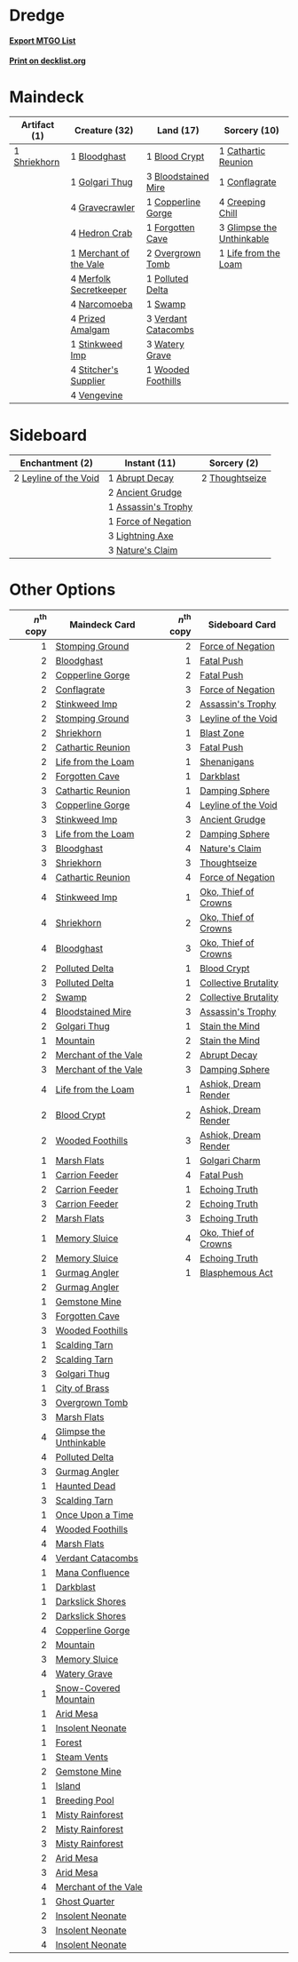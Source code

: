 # Dredge

#### [Export MTGO List](../collection/Dredge/Dredge.txt)
#### [Print on decklist.org](http://decklist.org/?deckmain=1%09Blood%20Crypt%0A1%09Bloodghast%0A3%09Bloodstained%20Mire%0A1%09Cathartic%20Reunion%0A1%09Conflagrate%0A1%09Copperline%20Gorge%0A4%09Creeping%20Chill%0A1%09Forgotten%20Cave%0A3%09Glimpse%20the%20Unthinkable%0A1%09Golgari%20Thug%0A4%09Gravecrawler%0A4%09Hedron%20Crab%0A1%09Life%20from%20the%20Loam%0A1%09Merchant%20of%20the%20Vale%0A4%09Merfolk%20Secretkeeper%0A4%09Narcomoeba%0A2%09Overgrown%20Tomb%0A1%09Polluted%20Delta%0A4%09Prized%20Amalgam%0A1%09Shriekhorn%0A1%09Stinkweed%20Imp%0A4%09Stitcher's%20Supplier%0A1%09Swamp%0A4%09Vengevine%0A3%09Verdant%20Catacombs%0A3%09Watery%20Grave%0A1%09Wooded%20Foothills&deckside=1%09Abrupt%20Decay%0A2%09Ancient%20Grudge%0A1%09Assassin's%20Trophy%0A1%09Force%20of%20Negation%0A2%09Leyline%20of%20the%20Void%0A3%09Lightning%20Axe%0A3%09Nature's%20Claim%0A2%09Thoughtseize)
# Maindeck

|                                     Artifact (1)                                      |                                          Creature (32)                                          |                                          Land (17)                                           |                                            Sorcery (10)                                            |
|---------------------------------------------------------------------------------------|-------------------------------------------------------------------------------------------------|----------------------------------------------------------------------------------------------|----------------------------------------------------------------------------------------------------|
|1 [Shriekhorn](http://gatherer.wizards.com/Pages/Card/Details.aspx?multiverseid=213786)|1 [Bloodghast](http://gatherer.wizards.com/Pages/Card/Details.aspx?multiverseid=438648)          |1 [Blood Crypt](http://gatherer.wizards.com/Pages/Card/Details.aspx?multiverseid=97102)       |1 [Cathartic Reunion](http://gatherer.wizards.com/Pages/Card/Details.aspx?multiverseid=417682)      |
|                                                                                       |1 [Golgari Thug](http://gatherer.wizards.com/Pages/Card/Details.aspx?multiverseid=292953)        |3 [Bloodstained Mire](http://gatherer.wizards.com/Pages/Card/Details.aspx?multiverseid=405094)|1 [Conflagrate](http://gatherer.wizards.com/Pages/Card/Details.aspx?multiverseid=114909)            |
|                                                                                       |4 [Gravecrawler](http://gatherer.wizards.com/Pages/Card/Details.aspx?multiverseid=409635)        |1 [Copperline Gorge](http://gatherer.wizards.com/Pages/Card/Details.aspx?multiverseid=209408) |4 [Creeping Chill](http://gatherer.wizards.com/Pages/Card/Details.aspx?multiverseid=452816)         |
|                                                                                       |4 [Hedron Crab](http://gatherer.wizards.com/Pages/Card/Details.aspx?multiverseid=180348)         |1 [Forgotten Cave](http://gatherer.wizards.com/Pages/Card/Details.aspx?multiverseid=376344)   |3 [Glimpse the Unthinkable](http://gatherer.wizards.com/Pages/Card/Details.aspx?multiverseid=455918)|
|                                                                                       |1 [Merchant of the Vale](http://gatherer.wizards.com/Pages/Card/Details.aspx?multiverseid=473093)|2 [Overgrown Tomb](http://gatherer.wizards.com/Pages/Card/Details.aspx?multiverseid=405103)   |1 [Life from the Loam](http://gatherer.wizards.com/Pages/Card/Details.aspx?multiverseid=338409)     |
|                                                                                       |4 [Merfolk Secretkeeper](http://gatherer.wizards.com/Pages/Card/Details.aspx?multiverseid=473015)|1 [Polluted Delta](http://gatherer.wizards.com/Pages/Card/Details.aspx?multiverseid=405104)   |                                                                                                    |
|                                                                                       |4 [Narcomoeba](http://gatherer.wizards.com/Pages/Card/Details.aspx?multiverseid=136140)          |1 [Swamp](http://gatherer.wizards.com/Pages/Card/Details.aspx?multiverseid=439858)            |                                                                                                    |
|                                                                                       |4 [Prized Amalgam](http://gatherer.wizards.com/Pages/Card/Details.aspx?multiverseid=410014)      |3 [Verdant Catacombs](http://gatherer.wizards.com/Pages/Card/Details.aspx?multiverseid=405113)|                                                                                                    |
|                                                                                       |1 [Stinkweed Imp](http://gatherer.wizards.com/Pages/Card/Details.aspx?multiverseid=193870)       |3 [Watery Grave](http://gatherer.wizards.com/Pages/Card/Details.aspx?multiverseid=405114)     |                                                                                                    |
|                                                                                       |4 [Stitcher's Supplier](http://gatherer.wizards.com/Pages/Card/Details.aspx?multiverseid=447257) |1 [Wooded Foothills](http://gatherer.wizards.com/Pages/Card/Details.aspx?multiverseid=405116) |                                                                                                    |
|                                                                                       |4 [Vengevine](http://gatherer.wizards.com/Pages/Card/Details.aspx?multiverseid=457124)           |                                                                                              |                                                                                                    |


# Sideboard

|                                        Enchantment (2)                                         |                                         Instant (11)                                         |                                       Sorcery (2)                                       |
|------------------------------------------------------------------------------------------------|----------------------------------------------------------------------------------------------|-----------------------------------------------------------------------------------------|
|2 [Leyline of the Void](http://gatherer.wizards.com/Pages/Card/Details.aspx?multiverseid=107682)|1 [Abrupt Decay](http://gatherer.wizards.com/Pages/Card/Details.aspx?multiverseid=456061)     |2 [Thoughtseize](http://gatherer.wizards.com/Pages/Card/Details.aspx?multiverseid=438676)|
|                                                                                                |2 [Ancient Grudge](http://gatherer.wizards.com/Pages/Card/Details.aspx?multiverseid=235600)   |                                                                                         |
|                                                                                                |1 [Assassin's Trophy](http://gatherer.wizards.com/Pages/Card/Details.aspx?multiverseid=452902)|                                                                                         |
|                                                                                                |1 [Force of Negation](http://gatherer.wizards.com/Pages/Card/Details.aspx?multiverseid=464001)|                                                                                         |
|                                                                                                |3 [Lightning Axe](http://gatherer.wizards.com/Pages/Card/Details.aspx?multiverseid=409925)    |                                                                                         |
|                                                                                                |3 [Nature's Claim](http://gatherer.wizards.com/Pages/Card/Details.aspx?multiverseid=382316)   |                                                                                         |


# Other Options

|*n*<sup>th</sup> copy|                                          Maindeck Card                                           |*n*<sup>th</sup> copy|                                        Sideboard Card                                         |
|--------------------:|--------------------------------------------------------------------------------------------------|--------------------:|-----------------------------------------------------------------------------------------------|
|                    1|[Stomping Ground](http://gatherer.wizards.com/Pages/Card/Details.aspx?multiverseid=405110)        |                    2|[Force of Negation](http://gatherer.wizards.com/Pages/Card/Details.aspx?multiverseid=464001)   |
|                    2|[Bloodghast](http://gatherer.wizards.com/Pages/Card/Details.aspx?multiverseid=438648)             |                    1|[Fatal Push](http://gatherer.wizards.com/Pages/Card/Details.aspx?multiverseid=423724)          |
|                    2|[Copperline Gorge](http://gatherer.wizards.com/Pages/Card/Details.aspx?multiverseid=209408)       |                    2|[Fatal Push](http://gatherer.wizards.com/Pages/Card/Details.aspx?multiverseid=423724)          |
|                    2|[Conflagrate](http://gatherer.wizards.com/Pages/Card/Details.aspx?multiverseid=114909)            |                    3|[Force of Negation](http://gatherer.wizards.com/Pages/Card/Details.aspx?multiverseid=464001)   |
|                    2|[Stinkweed Imp](http://gatherer.wizards.com/Pages/Card/Details.aspx?multiverseid=193870)          |                    2|[Assassin's Trophy](http://gatherer.wizards.com/Pages/Card/Details.aspx?multiverseid=452902)   |
|                    2|[Stomping Ground](http://gatherer.wizards.com/Pages/Card/Details.aspx?multiverseid=405110)        |                    3|[Leyline of the Void](http://gatherer.wizards.com/Pages/Card/Details.aspx?multiverseid=107682) |
|                    2|[Shriekhorn](http://gatherer.wizards.com/Pages/Card/Details.aspx?multiverseid=213786)             |                    1|[Blast Zone](http://gatherer.wizards.com/Pages/Card/Details.aspx?multiverseid=461171)          |
|                    2|[Cathartic Reunion](http://gatherer.wizards.com/Pages/Card/Details.aspx?multiverseid=417682)      |                    3|[Fatal Push](http://gatherer.wizards.com/Pages/Card/Details.aspx?multiverseid=423724)          |
|                    2|[Life from the Loam](http://gatherer.wizards.com/Pages/Card/Details.aspx?multiverseid=338409)     |                    1|[Shenanigans](http://gatherer.wizards.com/Pages/Card/Details.aspx?multiverseid=464095)         |
|                    2|[Forgotten Cave](http://gatherer.wizards.com/Pages/Card/Details.aspx?multiverseid=376344)         |                    1|[Darkblast](http://gatherer.wizards.com/Pages/Card/Details.aspx?multiverseid=456055)           |
|                    3|[Cathartic Reunion](http://gatherer.wizards.com/Pages/Card/Details.aspx?multiverseid=417682)      |                    1|[Damping Sphere](http://gatherer.wizards.com/Pages/Card/Details.aspx?multiverseid=443101)      |
|                    3|[Copperline Gorge](http://gatherer.wizards.com/Pages/Card/Details.aspx?multiverseid=209408)       |                    4|[Leyline of the Void](http://gatherer.wizards.com/Pages/Card/Details.aspx?multiverseid=107682) |
|                    3|[Stinkweed Imp](http://gatherer.wizards.com/Pages/Card/Details.aspx?multiverseid=193870)          |                    3|[Ancient Grudge](http://gatherer.wizards.com/Pages/Card/Details.aspx?multiverseid=235600)      |
|                    3|[Life from the Loam](http://gatherer.wizards.com/Pages/Card/Details.aspx?multiverseid=338409)     |                    2|[Damping Sphere](http://gatherer.wizards.com/Pages/Card/Details.aspx?multiverseid=443101)      |
|                    3|[Bloodghast](http://gatherer.wizards.com/Pages/Card/Details.aspx?multiverseid=438648)             |                    4|[Nature's Claim](http://gatherer.wizards.com/Pages/Card/Details.aspx?multiverseid=382316)      |
|                    3|[Shriekhorn](http://gatherer.wizards.com/Pages/Card/Details.aspx?multiverseid=213786)             |                    3|[Thoughtseize](http://gatherer.wizards.com/Pages/Card/Details.aspx?multiverseid=438676)        |
|                    4|[Cathartic Reunion](http://gatherer.wizards.com/Pages/Card/Details.aspx?multiverseid=417682)      |                    4|[Force of Negation](http://gatherer.wizards.com/Pages/Card/Details.aspx?multiverseid=464001)   |
|                    4|[Stinkweed Imp](http://gatherer.wizards.com/Pages/Card/Details.aspx?multiverseid=193870)          |                    1|[Oko, Thief of Crowns](http://gatherer.wizards.com/Pages/Card/Details.aspx?multiverseid=473159)|
|                    4|[Shriekhorn](http://gatherer.wizards.com/Pages/Card/Details.aspx?multiverseid=213786)             |                    2|[Oko, Thief of Crowns](http://gatherer.wizards.com/Pages/Card/Details.aspx?multiverseid=473159)|
|                    4|[Bloodghast](http://gatherer.wizards.com/Pages/Card/Details.aspx?multiverseid=438648)             |                    3|[Oko, Thief of Crowns](http://gatherer.wizards.com/Pages/Card/Details.aspx?multiverseid=473159)|
|                    2|[Polluted Delta](http://gatherer.wizards.com/Pages/Card/Details.aspx?multiverseid=405104)         |                    1|[Blood Crypt](http://gatherer.wizards.com/Pages/Card/Details.aspx?multiverseid=97102)          |
|                    3|[Polluted Delta](http://gatherer.wizards.com/Pages/Card/Details.aspx?multiverseid=405104)         |                    1|[Collective Brutality](http://gatherer.wizards.com/Pages/Card/Details.aspx?multiverseid=414380)|
|                    2|[Swamp](http://gatherer.wizards.com/Pages/Card/Details.aspx?multiverseid=439858)                  |                    2|[Collective Brutality](http://gatherer.wizards.com/Pages/Card/Details.aspx?multiverseid=414380)|
|                    4|[Bloodstained Mire](http://gatherer.wizards.com/Pages/Card/Details.aspx?multiverseid=405094)      |                    3|[Assassin's Trophy](http://gatherer.wizards.com/Pages/Card/Details.aspx?multiverseid=452902)   |
|                    2|[Golgari Thug](http://gatherer.wizards.com/Pages/Card/Details.aspx?multiverseid=292953)           |                    1|[Stain the Mind](http://gatherer.wizards.com/Pages/Card/Details.aspx?multiverseid=383402)      |
|                    1|[Mountain](http://gatherer.wizards.com/Pages/Card/Details.aspx?multiverseid=439859)               |                    2|[Stain the Mind](http://gatherer.wizards.com/Pages/Card/Details.aspx?multiverseid=383402)      |
|                    2|[Merchant of the Vale](http://gatherer.wizards.com/Pages/Card/Details.aspx?multiverseid=473093)   |                    2|[Abrupt Decay](http://gatherer.wizards.com/Pages/Card/Details.aspx?multiverseid=456061)        |
|                    3|[Merchant of the Vale](http://gatherer.wizards.com/Pages/Card/Details.aspx?multiverseid=473093)   |                    3|[Damping Sphere](http://gatherer.wizards.com/Pages/Card/Details.aspx?multiverseid=443101)      |
|                    4|[Life from the Loam](http://gatherer.wizards.com/Pages/Card/Details.aspx?multiverseid=338409)     |                    1|[Ashiok, Dream Render](http://gatherer.wizards.com/Pages/Card/Details.aspx?multiverseid=461155)|
|                    2|[Blood Crypt](http://gatherer.wizards.com/Pages/Card/Details.aspx?multiverseid=97102)             |                    2|[Ashiok, Dream Render](http://gatherer.wizards.com/Pages/Card/Details.aspx?multiverseid=461155)|
|                    2|[Wooded Foothills](http://gatherer.wizards.com/Pages/Card/Details.aspx?multiverseid=405116)       |                    3|[Ashiok, Dream Render](http://gatherer.wizards.com/Pages/Card/Details.aspx?multiverseid=461155)|
|                    1|[Marsh Flats](http://gatherer.wizards.com/Pages/Card/Details.aspx?multiverseid=405101)            |                    1|[Golgari Charm](http://gatherer.wizards.com/Pages/Card/Details.aspx?multiverseid=405245)       |
|                    1|[Carrion Feeder](http://gatherer.wizards.com/Pages/Card/Details.aspx?multiverseid=210133)         |                    4|[Fatal Push](http://gatherer.wizards.com/Pages/Card/Details.aspx?multiverseid=423724)          |
|                    2|[Carrion Feeder](http://gatherer.wizards.com/Pages/Card/Details.aspx?multiverseid=210133)         |                    1|[Echoing Truth](http://gatherer.wizards.com/Pages/Card/Details.aspx?multiverseid=405212)       |
|                    3|[Carrion Feeder](http://gatherer.wizards.com/Pages/Card/Details.aspx?multiverseid=210133)         |                    2|[Echoing Truth](http://gatherer.wizards.com/Pages/Card/Details.aspx?multiverseid=405212)       |
|                    2|[Marsh Flats](http://gatherer.wizards.com/Pages/Card/Details.aspx?multiverseid=405101)            |                    3|[Echoing Truth](http://gatherer.wizards.com/Pages/Card/Details.aspx?multiverseid=405212)       |
|                    1|[Memory Sluice](http://gatherer.wizards.com/Pages/Card/Details.aspx?multiverseid=158759)          |                    4|[Oko, Thief of Crowns](http://gatherer.wizards.com/Pages/Card/Details.aspx?multiverseid=473159)|
|                    2|[Memory Sluice](http://gatherer.wizards.com/Pages/Card/Details.aspx?multiverseid=158759)          |                    4|[Echoing Truth](http://gatherer.wizards.com/Pages/Card/Details.aspx?multiverseid=405212)       |
|                    1|[Gurmag Angler](http://gatherer.wizards.com/Pages/Card/Details.aspx?multiverseid=391850)          |                    1|[Blasphemous Act](http://gatherer.wizards.com/Pages/Card/Details.aspx?multiverseid=389443)     |
|                    2|[Gurmag Angler](http://gatherer.wizards.com/Pages/Card/Details.aspx?multiverseid=391850)          |                     |                                                                                               |
|                    1|[Gemstone Mine](http://gatherer.wizards.com/Pages/Card/Details.aspx?multiverseid=109761)          |                     |                                                                                               |
|                    3|[Forgotten Cave](http://gatherer.wizards.com/Pages/Card/Details.aspx?multiverseid=376344)         |                     |                                                                                               |
|                    3|[Wooded Foothills](http://gatherer.wizards.com/Pages/Card/Details.aspx?multiverseid=405116)       |                     |                                                                                               |
|                    1|[Scalding Tarn](http://gatherer.wizards.com/Pages/Card/Details.aspx?multiverseid=405107)          |                     |                                                                                               |
|                    2|[Scalding Tarn](http://gatherer.wizards.com/Pages/Card/Details.aspx?multiverseid=405107)          |                     |                                                                                               |
|                    3|[Golgari Thug](http://gatherer.wizards.com/Pages/Card/Details.aspx?multiverseid=292953)           |                     |                                                                                               |
|                    1|[City of Brass](http://gatherer.wizards.com/Pages/Card/Details.aspx?multiverseid=4178)            |                     |                                                                                               |
|                    3|[Overgrown Tomb](http://gatherer.wizards.com/Pages/Card/Details.aspx?multiverseid=405103)         |                     |                                                                                               |
|                    3|[Marsh Flats](http://gatherer.wizards.com/Pages/Card/Details.aspx?multiverseid=405101)            |                     |                                                                                               |
|                    4|[Glimpse the Unthinkable](http://gatherer.wizards.com/Pages/Card/Details.aspx?multiverseid=455918)|                     |                                                                                               |
|                    4|[Polluted Delta](http://gatherer.wizards.com/Pages/Card/Details.aspx?multiverseid=405104)         |                     |                                                                                               |
|                    3|[Gurmag Angler](http://gatherer.wizards.com/Pages/Card/Details.aspx?multiverseid=391850)          |                     |                                                                                               |
|                    1|[Haunted Dead](http://gatherer.wizards.com/Pages/Card/Details.aspx?multiverseid=414387)           |                     |                                                                                               |
|                    3|[Scalding Tarn](http://gatherer.wizards.com/Pages/Card/Details.aspx?multiverseid=405107)          |                     |                                                                                               |
|                    1|[Once Upon a Time](http://gatherer.wizards.com/Pages/Card/Details.aspx?multiverseid=473131)       |                     |                                                                                               |
|                    4|[Wooded Foothills](http://gatherer.wizards.com/Pages/Card/Details.aspx?multiverseid=405116)       |                     |                                                                                               |
|                    4|[Marsh Flats](http://gatherer.wizards.com/Pages/Card/Details.aspx?multiverseid=405101)            |                     |                                                                                               |
|                    4|[Verdant Catacombs](http://gatherer.wizards.com/Pages/Card/Details.aspx?multiverseid=405113)      |                     |                                                                                               |
|                    1|[Mana Confluence](http://gatherer.wizards.com/Pages/Card/Details.aspx?multiverseid=409573)        |                     |                                                                                               |
|                    1|[Darkblast](http://gatherer.wizards.com/Pages/Card/Details.aspx?multiverseid=456055)              |                     |                                                                                               |
|                    1|[Darkslick Shores](http://gatherer.wizards.com/Pages/Card/Details.aspx?multiverseid=209400)       |                     |                                                                                               |
|                    2|[Darkslick Shores](http://gatherer.wizards.com/Pages/Card/Details.aspx?multiverseid=209400)       |                     |                                                                                               |
|                    4|[Copperline Gorge](http://gatherer.wizards.com/Pages/Card/Details.aspx?multiverseid=209408)       |                     |                                                                                               |
|                    2|[Mountain](http://gatherer.wizards.com/Pages/Card/Details.aspx?multiverseid=439859)               |                     |                                                                                               |
|                    3|[Memory Sluice](http://gatherer.wizards.com/Pages/Card/Details.aspx?multiverseid=158759)          |                     |                                                                                               |
|                    4|[Watery Grave](http://gatherer.wizards.com/Pages/Card/Details.aspx?multiverseid=405114)           |                     |                                                                                               |
|                    1|[Snow-Covered Mountain](http://gatherer.wizards.com/Pages/Card/Details.aspx?multiverseid=121233)  |                     |                                                                                               |
|                    1|[Arid Mesa](http://gatherer.wizards.com/Pages/Card/Details.aspx?multiverseid=405092)              |                     |                                                                                               |
|                    1|[Insolent Neonate](http://gatherer.wizards.com/Pages/Card/Details.aspx?multiverseid=409922)       |                     |                                                                                               |
|                    1|[Forest](http://gatherer.wizards.com/Pages/Card/Details.aspx?multiverseid=439860)                 |                     |                                                                                               |
|                    1|[Steam Vents](http://gatherer.wizards.com/Pages/Card/Details.aspx?multiverseid=405109)            |                     |                                                                                               |
|                    2|[Gemstone Mine](http://gatherer.wizards.com/Pages/Card/Details.aspx?multiverseid=109761)          |                     |                                                                                               |
|                    1|[Island](http://gatherer.wizards.com/Pages/Card/Details.aspx?multiverseid=439857)                 |                     |                                                                                               |
|                    1|[Breeding Pool](http://gatherer.wizards.com/Pages/Card/Details.aspx?multiverseid=97088)           |                     |                                                                                               |
|                    1|[Misty Rainforest](http://gatherer.wizards.com/Pages/Card/Details.aspx?multiverseid=405102)       |                     |                                                                                               |
|                    2|[Misty Rainforest](http://gatherer.wizards.com/Pages/Card/Details.aspx?multiverseid=405102)       |                     |                                                                                               |
|                    3|[Misty Rainforest](http://gatherer.wizards.com/Pages/Card/Details.aspx?multiverseid=405102)       |                     |                                                                                               |
|                    2|[Arid Mesa](http://gatherer.wizards.com/Pages/Card/Details.aspx?multiverseid=405092)              |                     |                                                                                               |
|                    3|[Arid Mesa](http://gatherer.wizards.com/Pages/Card/Details.aspx?multiverseid=405092)              |                     |                                                                                               |
|                    4|[Merchant of the Vale](http://gatherer.wizards.com/Pages/Card/Details.aspx?multiverseid=473093)   |                     |                                                                                               |
|                    1|[Ghost Quarter](http://gatherer.wizards.com/Pages/Card/Details.aspx?multiverseid=389534)          |                     |                                                                                               |
|                    2|[Insolent Neonate](http://gatherer.wizards.com/Pages/Card/Details.aspx?multiverseid=409922)       |                     |                                                                                               |
|                    3|[Insolent Neonate](http://gatherer.wizards.com/Pages/Card/Details.aspx?multiverseid=409922)       |                     |                                                                                               |
|                    4|[Insolent Neonate](http://gatherer.wizards.com/Pages/Card/Details.aspx?multiverseid=409922)       |                     |                                                                                               |


